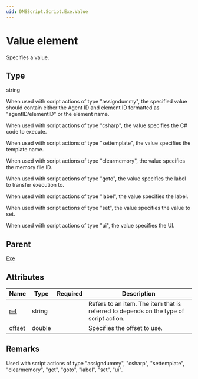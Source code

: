 ```yaml
---
uid: DMSScript.Script.Exe.Value
---
```


# Value element

Specifies a value.

## Type

string

When used with script actions of type "assigndummy", the specified value should contain either the Agent ID and element ID formatted as "agentID/elementID" or the element name.

When used with script actions of type "csharp", the value specifies the C# code to execute.

When used with script actions of type "settemplate", the value specifies the template name.

When used with script actions of type "clearmemory", the value specifies the memory file ID.

When used with script actions of type "goto", the value specifies the label to transfer execution to.

When used with script actions of type "label", the value specifies the label.

When used with script actions of type "set", the value specifies the value to set.

When used with script actions of type "ui", the value specifies the UI.

## Parent

[Exe](xref:DMSScript.Script.Exe)

## Attributes

|Name|Type|Required|Description|
|--- |--- |--- |--- |
|[ref](xref:DMSScript.Script.Exe.Value-ref)|string||Refers to an item. The item that is referred to depends on the type of script action.|
|[offset](xref:DMSScript.Script.Exe.Value-offset)|double||Specifies the offset to use.|

## Remarks

Used with script actions of type "assigndummy",  "csharp", "settemplate", "clearmemory", "get", "goto", "label", "set", "ui".
